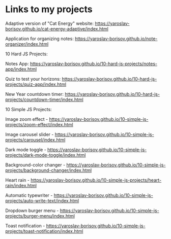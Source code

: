 # Links to my projects

Adaptive version of "Cat Energy" website:
https://yaroslav-borisov.github.io/cat-energy-adaptive/index.html

Application for organizing notes:
https://yaroslav-borisov.github.io/note-organizer/index.html


10 Hard JS Projects:

Notes App:
https://yaroslav-borisov.github.io/10-hard-js-projects/notes-app/index.html

Quiz to test your horizons:
https://yaroslav-borisov.github.io/10-hard-js-projects/quiz-app/index.html

New Year countdown timer:
https://yaroslav-borisov.github.io/10-hard-js-projects/countdown-timer/index.html


10 Simple JS Projects:

Image zoom effect -
https://yaroslav-borisov.github.io/10-simple-js-projects/zoom-effect/index.html

Image carousel slider -
https://yaroslav-borisov.github.io/10-simple-js-projects/carousel/index.html

Dark mode toggle - https://yaroslav-borisov.github.io/10-simple-js-projects/dark-mode-toggle/index.html

Background-color changer -
https://yaroslav-borisov.github.io/10-simple-js-projects/background-changer/index.html

Heart rain - 
https://yaroslav-borisov.github.io/10-simple-js-projects/heart-rain/index.html

Automatic typewriter -
https://yaroslav-borisov.github.io/10-simple-js-projects/auto-write-text/index.html
    
Dropdown burger menu -
https://yaroslav-borisov.github.io/10-simple-js-projects/burger-menu/index.html
    
Toast notification -
https://yaroslav-borisov.github.io/10-simple-js-projects/toast-notification/index.html
